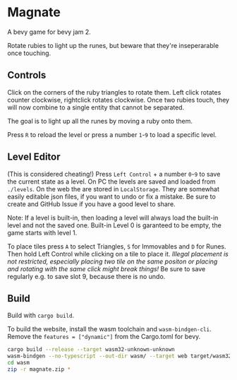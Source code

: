 # Magnate
A bevy game for bevy jam 2.

Rotate rubies to light up the runes, but beware that they're inseperarable once touching.

## Controls
Click on the corners of the ruby triangles to rotate them.
Left click rotates counter clockwise, rightclick rotates clockwise.
Once two rubies touch, they will now combine to a single entity that cannot be separated.

The goal is to light up all the runes by moving a ruby onto them.

Press `R` to reload the level or press a number `1`-`9` to load a specific level.

## Level Editor
(This is considered cheating!)
Press `Left Control` + a number `0`-`9` to save the current state as a level.
On PC the levels are saved and loaded from `./levels`. On the web the are stored
in `LocalStorage`. They are somewhat easily editable json files, if you want
to undo or fix a mistake.
Be sure to create and GitHub Issue if you have a good level to share.

Note: If a level is built-in, then loading a level will always load the built-in level
and not the saved one. Built-in Level 0 is garanteed to be empty, the game starts with
level 1.

To place tiles press `A` to select Triangles, `S` for Immovables and `D` for Runes.
Then hold Left Control while clicking on a tile to place it. *Illegal placement is not
restricted, especially placing two tile on the same positon or placing and rotating with
the same click might break things!*
Be sure to save regularly e.g. to save slot 9, because there is no undo.

## Build
Build with `cargo build`.

To build the website, install the wasm toolchain and `wasm-bindgen-cli`.
Remove the `features = ["dynamic"]` from the Cargo.toml for bevy.

```bash
cargo build --release --target wasm32-unknown-unknown
wasm-bindgen --no-typescript --out-dir wasm/ --target web target/wasm32-unknown-unknown/release/game-magnate.wasm
cd wasm
zip -r magnate.zip *
```
